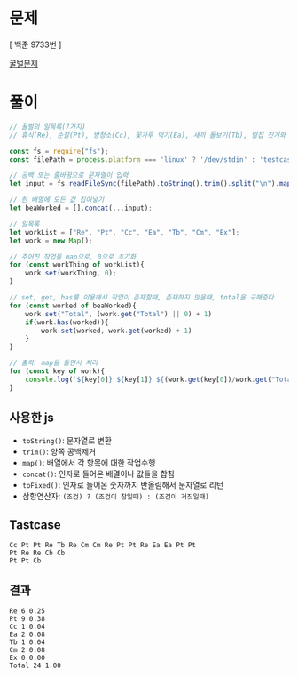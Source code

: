 # 문제
[ 백준 9733번 ]

[꿀벌문제](https://www.acmicpc.net/problem/9733)



# 풀이
```js
// 꿀벌의 일목록(7가지)
// 휴식(Re), 순찰(Pt), 방청소(Cc), 꽃가루 먹기(Ea), 새끼 돌보기(Tb), 벌집 짓기와 관리(Cm), 외부 활동(Ex)

const fs = require("fs");
const filePath = process.platform === 'linux' ? '/dev/stdin' : 'testcase/9733.txt';

// 공백 또는 줄바꿈으로 문자열이 입력
let input = fs.readFileSync(filePath).toString().trim().split("\n").map((item) => item.trim().split(" "));;

// 한 배열에 모든 값 집어넣기
let beaWorked = [].concat(...input);

// 일목록
let workList = ["Re", "Pt", "Cc", "Ea", "Tb", "Cm", "Ex"];
let work = new Map();

// 주어진 작업을 map으로, 0으로 초기화
for (const workThing of workList){
    work.set(workThing, 0);
}

// set, get, has를 이용해서 작업이 존재할때, 존재하지 않을때, total을 구해준다
for (const worked of beaWorked){
    work.set("Total", (work.get("Total") || 0) + 1)
    if(work.has(worked)){
        work.set(worked, work.get(worked) + 1)
    }
}

// 출력: map을 돌면서 처리
for (const key of work){
    console.log(`${key[0]} ${key[1]} ${(work.get(key[0])/work.get("Total")).toFixed(2)}`)
}
```

## 사용한 js

- `toString()`: 문자열로 변환
- `trim()`: 양쪽 공백제거
- `map()`: 배열에서 각 항목에 대한 작업수행
- `concat()`: 인자로 들어온 배열이나 값들을 합침
- `toFixed()`: 인자로 들어온 숫자까지 반올림해서 문자열로 리턴
- 삼항연산자: `(조건) ? (조건이 참일때) : (조건이 거짓일때)`


## Tastcase

```
Cc Pt Pt Re Tb Re Cm Cm Re Pt Pt Re Ea Ea Pt Pt
Pt Re Re Cb Cb 
Pt Pt Cb
```

## 결과
```
Re 6 0.25
Pt 9 0.38
Cc 1 0.04
Ea 2 0.08
Tb 1 0.04
Cm 2 0.08
Ex 0 0.00
Total 24 1.00
```
